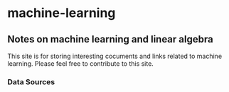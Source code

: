 # machine-learning
## Notes on machine learning and linear algebra

This site is for storing interesting cocuments and links related to machine learning. Please feel free to contribute to this site.

### Data Sources


